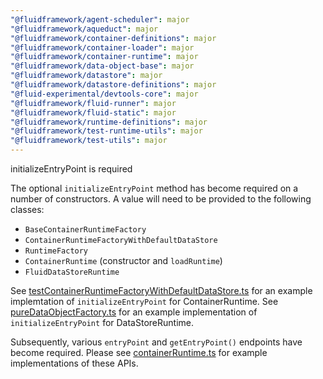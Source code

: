 ```yaml
---
"@fluidframework/agent-scheduler": major
"@fluidframework/aqueduct": major
"@fluidframework/container-definitions": major
"@fluidframework/container-loader": major
"@fluidframework/container-runtime": major
"@fluidframework/data-object-base": major
"@fluidframework/datastore": major
"@fluidframework/datastore-definitions": major
"@fluid-experimental/devtools-core": major
"@fluidframework/fluid-runner": major
"@fluidframework/fluid-static": major
"@fluidframework/runtime-definitions": major
"@fluidframework/test-runtime-utils": major
"@fluidframework/test-utils": major
---
```


initializeEntryPoint is required

The optional `initializeEntryPoint` method has become required on a number of constructors. A value will need to be provided to the following classes:

-   `BaseContainerRuntimeFactory`
-   `ContainerRuntimeFactoryWithDefaultDataStore`
-   `RuntimeFactory`
-   `ContainerRuntime` (constructor and `loadRuntime`)
-   `FluidDataStoreRuntime`

See [testContainerRuntimeFactoryWithDefaultDataStore.ts](https://github.com/microsoft/FluidFramework/tree/main/packages/test/test-utils/src/testContainerRuntimeFactoryWithDefaultDataStore.ts) for an example implemtation of `initializeEntryPoint` for ContainerRuntime.
See [pureDataObjectFactory.ts](https://github.com/microsoft/FluidFramework/tree/main/packages/framework/aqueduct/src/data-object-factories/pureDataObjectFactory.ts#L83) for an example implementation of `initializeEntryPoint` for DataStoreRuntime.

Subsequently, various `entryPoint` and `getEntryPoint()` endpoints have become required. Please see [containerRuntime.ts](https://github.com/microsoft/FluidFramework/tree/main/packages/runtime/container-runtime/src/containerRuntime.ts) for example implementations of these APIs.
